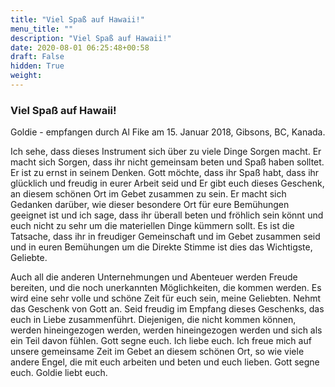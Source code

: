 ```yaml
---
title: "Viel Spaß auf Hawaii!"
menu_title: ""
description: "Viel Spaß auf Hawaii!"
date: 2020-08-01 06:25:48+00:58
draft: False
hidden: True
weight:
---
```

### Viel Spaß auf Hawaii!

Goldie - empfangen durch Al Fike am 15. Januar 2018, Gibsons, BC, Kanada.

Ich sehe, dass dieses Instrument sich über zu viele Dinge Sorgen macht. Er macht sich Sorgen, dass ihr nicht gemeinsam beten und Spaß haben solltet. Er ist zu ernst in seinem Denken. Gott möchte, dass ihr Spaß habt, dass ihr glücklich und freudig in eurer Arbeit seid und Er gibt euch dieses Geschenk, an diesem schönen Ort im Gebet zusammen zu sein. Er macht sich Gedanken darüber, wie dieser besondere Ort für eure Bemühungen geeignet ist und ich sage, dass ihr überall beten und fröhlich sein könnt und euch nicht zu sehr um die materiellen Dinge kümmern sollt. Es ist die Tatsache, dass ihr in freudiger Gemeinschaft und im Gebet zusammen seid und in euren Bemühungen um die Direkte Stimme ist dies das Wichtigste, Geliebte.

Auch all die anderen Unternehmungen und Abenteuer werden Freude bereiten, und die noch unerkannten Möglichkeiten, die kommen werden. Es wird eine sehr volle und schöne Zeit für euch sein, meine Geliebten. Nehmt das Geschenk von Gott an. Seid freudig im Empfang dieses Geschenks, das euch in Liebe zusammenführt. Diejenigen, die nicht kommen können, werden hineingezogen werden, werden hineingezogen werden und sich als ein Teil davon fühlen. Gott segne euch. Ich liebe euch. Ich freue mich auf unsere gemeinsame Zeit im Gebet an diesem schönen Ort, so wie viele andere Engel, die mit euch arbeiten und beten und euch lieben. Gott segne euch. Goldie liebt euch.
